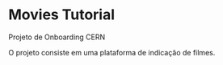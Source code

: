 # Movies Tutorial
Projeto de Onboarding CERN

O projeto consiste em uma plataforma de indicação de filmes.